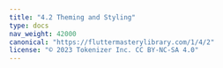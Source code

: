 ```yaml
---
title: "4.2 Theming and Styling"
type: docs
nav_weight: 42000
canonical: "https://fluttermasterylibrary.com/1/4/2"
license: "© 2023 Tokenizer Inc. CC BY-NC-SA 4.0"
---
```

